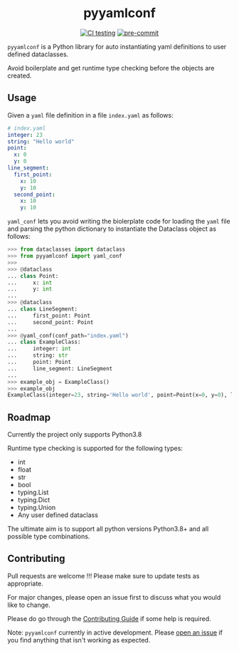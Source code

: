 <div align="center">

# pyyamlconf

[![CI testing](https://github.com/karthikrangasai/pyyamlconf/actions/workflows/ci-testing.yml/badge.svg)](https://github.com/karthikrangasai/pyyamlconf/actions/workflows/ci-testing.yml)
[![pre-commit](https://img.shields.io/badge/pre--commit-enabled-brightgreen?logo=pre-commit)](https://github.com/pre-commit/pre-commit)
<!-- [![Open in Colab](https://colab.research.google.com/assets/colab-badge.svg)](https://colab.research.google.com/github/karthikrangasai/pyyamlconf/blob/master/training_notebook.ipynb) -->

</div>

`pyyamlconf` is a Python library for auto instantiating yaml definitions to user defined dataclasses.

Avoid boilerplate and get runtime type checking before the objects are created.

<!-- ## Installation

```bash
pip install pyyamlconf
``` -->

## Usage

Given a `yaml` file definition in a file `index.yaml` as follows:

```yaml
# index.yaml
integer: 23
string: "Hello world"
point:
  x: 0
  y: 0
line_segment:
  first_point:
    x: 10
    y: 10
  second_point:
    x: 10
    y: 10
```

`yaml_conf` lets you avoid writing the biolerplate code for loading the `yaml` file and parsing the python dictionary to instantiate the Dataclass object as follows:

```py
>>> from dataclasses import dataclass
>>> from pyyamlconf import yaml_conf
>>>
>>> @dataclass
... class Point:
...     x: int
...     y: int
...
>>> @dataclass
... class LineSegment:
...     first_point: Point
...     second_point: Point
...
>>> @yaml_conf(conf_path="index.yaml")
... class ExampleClass:
...     integer: int
...     string: str
...     point: Point
...     line_segment: LineSegment
...
>>> example_obj = ExampleClass()
>>> example_obj
ExampleClass(integer=23, string='Hello world', point=Point(x=0, y=0), line_segment=LineSegment(first_point=Point(x=10, y=10), second_point=Point(x=10, y=10)))
```

## Roadmap

Currently the project only supports Python3.8

Runtime type checking is supported for the following types:
- int
- float
- str
- bool
- typing.List
- typing.Dict
- typing.Union
- Any user defined dataclass

The ultimate aim is to support all python versions Python3.8+ and all possible type combinations.

## Contributing

Pull requests are welcome !!! Please make sure to update tests as appropriate.

For major changes, please open an issue first to discuss what you would like to change.

Please do go through the [Contributing Guide](https://github.com/karthikrangasai/pyyamlconf/blob/master/CONTRIBUTING.md) if some help is required.

Note: `pyyamlconf` currently in active development. Please [open an issue](https://github.com/karthikrangasai/pyyamlconf/issues/new/choose) if you find anything that isn't working as expected.

